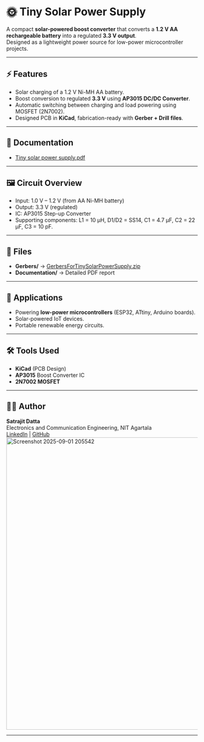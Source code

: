 # 🌞 Tiny Solar Power Supply

A compact **solar-powered boost converter** that converts a **1.2 V AA rechargeable battery** into a regulated **3.3 V output**.  
Designed as a lightweight power source for low-power microcontroller projects.

---

## ⚡ Features
- Solar charging of a 1.2 V Ni-MH AA battery.
- Boost conversion to regulated **3.3 V** using **AP3015 DC/DC Converter**.
- Automatic switching between charging and load powering using MOSFET (2N7002).
- Designed PCB in **KiCad**, fabrication-ready with **Gerber + Drill files**.

---

## 📄 Documentation
- [Tiny solar power supply.pdf](https://github.com/user-attachments/files/22080928/Tiny.solar.power.supply.pdf)

---

## 🖼️ Circuit Overview
- Input: 1.0 V – 1.2 V (from AA Ni-MH battery)
- Output: 3.3 V (regulated)
- IC: AP3015 Step-up Converter
- Supporting components: L1 = 10 µH, D1/D2 = SS14, C1 = 4.7 µF, C2 = 22 µF, C3 = 10 pF.

---

## 📂 Files
- **Gerbers/** → [GerbersForTinySolarPowerSupply.zip](https://github.com/user-attachments/files/22080973/GerbersForTinySolarPowerSupply.zip) 
- **Documentation/** → Detailed PDF report  

---

## 🔧 Applications
- Powering **low-power microcontrollers** (ESP32, ATtiny, Arduino boards).
- Solar-powered IoT devices.
- Portable renewable energy circuits.

---

## 🛠️ Tools Used
- **KiCad** (PCB Design)  
- **AP3015** Boost Converter IC  
- **2N7002 MOSFET**  

---

## 👨‍💻 Author
**Satrajit Datta**  
Electronics and Communication Engineering, NIT Agartala  
[LinkedIn](https://www.linkedin.com/in/satrajit-datta-7503b22aa) | [GitHub](https://github.com/Satrajit17)<img width="1527" height="767" alt="Screenshot 2025-09-01 205542" src="https://github.com/user-attachments/assets/3d336cef-df23-4d30-9982-041be9dce7a0" />


---


